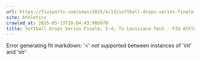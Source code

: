 ```yaml
---
url: https://fiusports.com/news/2025/4/13/softball-drops-series-finale-5-4-to-louisiana-tech.aspx
site: Athletics
crawled_at: 2025-05-13T10:04:43.986970
title: Softball Drops Series Finale, 5-4, To Louisiana Tech - FIU Athletics
---
```


Error generating fit markdown: '<' not supported between instances of 'int' and 'str'